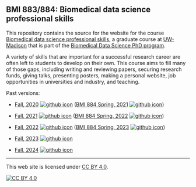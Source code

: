 ## BMI 883/884: Biomedical data science professional skills

This repository contains the source for the website for the course
[Biomedical data science professional
skills](https://kbroman.org/BMI883), a graduate course at
[UW-Madison](https://wisc.edu) that is part of the [Biomedical Data
Science PhD program](https://biostat.wiscweb.wisc.edu/education/current-students/phd-bds/).

A variety of skills that are important for a successful research
career are often left to students to develop on their own.
This course aims to fill many of those gaps, including writing and
reviewing papers, securing research funds, giving talks, presenting
posters, making a personal website, job opportunities in universities
and industry, and teaching.

Past versions:

- [Fall, 2020](https://kbroman.org/BMI883_fall2020/)
  [![github icon](https://kbroman.org/icons16/github-icon.png)](https://github.com/kbroman/BMI883_fall2020/)
  ([BMI 884 Spring, 2021](https://kbroman.org/BMI884_spring2021/)
  [![github icon](https://kbroman.org/icons16/github-icon.png)](https://github.com/kbroman/BMI884_spring2021/))

- [Fall, 2021](https://kbroman.org/BMI883_fall2021/)
  [![github icon](https://kbroman.org/icons16/github-icon.png)](https://github.com/kbroman/BMI883_fall2021/)
  ([BMI 884 Spring, 2022](https://kbroman.org/BMI884_spring2022/)
  [![github icon](https://kbroman.org/icons16/github-icon.png)](https://github.com/kbroman/BMI884_spring2022/))

- [Fall, 2022](https://kbroman.org/BMI883_fall2022/)
  [![github icon](https://kbroman.org/icons16/github-icon.png)](https://github.com/kbroman/BMI883_fall2022/)
  ([BMI 884 Spring, 2023](https://kbroman.org/BMI884_spring2023/)
  [![github icon](https://kbroman.org/icons16/github-icon.png)](https://github.com/kbroman/BMI884_spring2023/))

- [Fall, 2023](https://kbroman.org/BMI883_fall2023/)
  [![github icon](https://kbroman.org/icons16/github-icon.png)](https://github.com/kbroman/BMI883_fall2023/)

- [Fall, 2024](https://kbroman.org/BMI883_fall2024/)
  [![github icon](https://kbroman.org/icons16/github-icon.png)](https://github.com/kbroman/BMI883_fall2024/)

---

This web site is licensed under
[CC BY 4.0](https://creativecommons.org/licenses/by/4.0/).

[![CC BY 4.0](https://licensebuttons.net/l/by/4.0/88x31.png)](https://creativecommons.org/licenses/by/4.0/)
